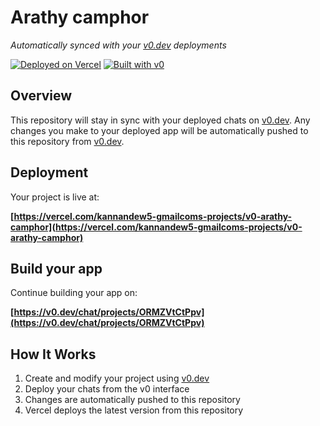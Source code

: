# Arathy camphor

*Automatically synced with your [v0.dev](https://v0.dev) deployments*

[![Deployed on Vercel](https://img.shields.io/badge/Deployed%20on-Vercel-black?style=for-the-badge&logo=vercel)](https://vercel.com/kannandew5-gmailcoms-projects/v0-arathy-camphor)
[![Built with v0](https://img.shields.io/badge/Built%20with-v0.dev-black?style=for-the-badge)](https://v0.dev/chat/projects/ORMZVtCtPpv)

## Overview

This repository will stay in sync with your deployed chats on [v0.dev](https://v0.dev).
Any changes you make to your deployed app will be automatically pushed to this repository from [v0.dev](https://v0.dev).

## Deployment

Your project is live at:

**[https://vercel.com/kannandew5-gmailcoms-projects/v0-arathy-camphor](https://vercel.com/kannandew5-gmailcoms-projects/v0-arathy-camphor)**

## Build your app

Continue building your app on:

**[https://v0.dev/chat/projects/ORMZVtCtPpv](https://v0.dev/chat/projects/ORMZVtCtPpv)**

## How It Works

1. Create and modify your project using [v0.dev](https://v0.dev)
2. Deploy your chats from the v0 interface
3. Changes are automatically pushed to this repository
4. Vercel deploys the latest version from this repository
